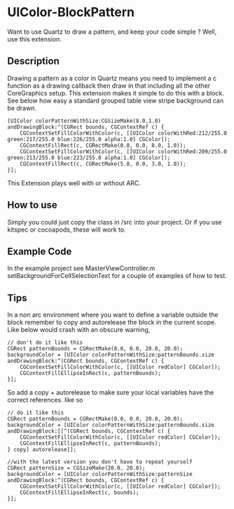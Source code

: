 UIColor-BlockPattern
===============
Want to use Quartz to draw a pattern, and keep your code simple ? Well, use this extension.

Description
----------------

Drawing a pattern as a color in Quartz means you need to implement a c function as a drawing callback then draw in that including all the other CoreGraphics setup. This extension makes it simple to do this with a block. See below how easy a standard grouped table view stripe background can be drawn.

```objc
[UIColor colorPatternWithSize:CGSizeMake(8.0,1.0) andDrawingBlock:^(CGRect bounds, CGContextRef c) {
    CGContextSetFillColorWithColor(c, [[UIColor colorWithRed:212/255.0 green:217/255.0 blue:226/255.0 alpha:1.0] CGColor]);
    CGContextFillRect(c, CGRectMake(0.0, 0.0, 8.0, 1.0));
    CGContextSetFillColorWithColor(c, [[UIColor colorWithRed:209/255.0 green:213/255.0 blue:223/255.0 alpha:1.0] CGColor]);
    CGContextFillRect(c, CGRectMake(5.0, 0.0, 3.0, 1.0));
}];
```

This Extension plays well with or without ARC.

How to use
--------------
Simply you could just copy the class in /src into your project. Or if you use kitspec or cocoapods, these will work to.

Example Code
---------------------
In the example project see MasterViewController.m setBackgroundForCellSelectionText for a couple of examples of how to test.


Tips
----

In a non arc environment where you want to define a variable outside the block remember
to copy and autorelease the block in the current scope. Like below would crash with an obscure warning, 

```objc
// don't do it like this
CGRect patternBounds = CGRectMake(0.0, 0.0, 20.0, 20.0);
backgroundColor = [UIColor colorPatternWithSize:patternBounds.size andDrawingBlock:^(CGRect bounds, CGContextRef c) {
    CGContextSetFillColorWithColor(c, [[UIColor redColor] CGColor]);
    CGContextFillEllipseInRect(c, patternBounds);
}];

```

So add a copy + autorelease to make sure your local variables have the correct references. like so
```objc
// do it like this
CGRect patternBounds = CGRectMake(0.0, 0.0, 20.0, 20.0);
backgroundColor = [UIColor colorPatternWithSize:patternBounds.size andDrawingBlock:[[^(CGRect bounds, CGContextRef c) {
    CGContextSetFillColorWithColor(c, [[UIColor redColor] CGColor]);
    CGContextFillEllipseInRect(c, patternBounds);
} copy] autorelease]];

//with the latest version you don't have to repeat yourself
CGRect patternSize = CGSizeMake(20.0, 20.0);
backgroundColor = [UIColor colorPatternWithSize:patternSize andDrawingBlock:^(CGRect bounds, CGContextRef c) {
    CGContextSetFillColorWithColor(c, [[UIColor redColor] CGColor]);
    CGContextFillEllipseInRect(c, bounds);
}];


```